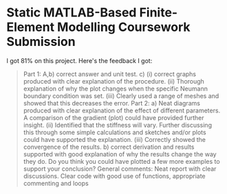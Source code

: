 # Static MATLAB-Based Finite-Element Modelling Coursework Submission

I got 81% on this project. Here's the feedback I got:

> Part 1: A,b) correct answer and unit test. c) (i) correct graphs produced with clear explanation of the procedure. (ii) Thorough explanation of why the plot changes when the specific Neumann boundary condition was set. (iii) Clearly used a range of meshes and showed that this decreases the error. Part 2: a) Neat diagrams produced with clear explanation of the effect of different parameters. A comparison of the gradient (plot) could have provided further insight. (ii) Identified that the stiffness will vary. Further discussing this through some simple calculations and sketches and/or plots could have supported the explanation. (iii) Correctly showed the convergence of the results. b) correct derivation and results supported with good explanation of why the results change the way they do. Do you think you could have plotted a few more examples to support your conclusion? General comments: Neat report with clear discussions. Clear code with good use of functions, appropriate commenting and loops